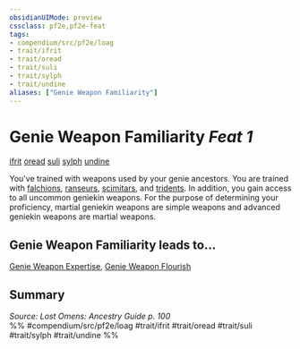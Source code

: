 ```yaml
---
obsidianUIMode: preview
cssclass: pf2e,pf2e-feat
tags:
- compendium/src/pf2e/loag
- trait/ifrit
- trait/oread
- trait/suli
- trait/sylph
- trait/undine
aliases: ["Genie Weapon Familiarity"]
---
```

# Genie Weapon Familiarity  *Feat 1*  
[ifrit](../../Rules/traits/ifrit-b2.md)  [oread](../../Rules/traits/oread-b2.md)  [suli](../../Rules/traits/suli-b2.md)  [sylph](../../Rules/traits/sylph-b2.md)  [undine](../../Rules/traits/undine-b2.md)  


You've trained with weapons used by your genie ancestors. You are trained with [falchions](../equipment/items/falchion.md), [ranseurs](../equipment/items/ranseur.md), [scimitars](../equipment/items/scimitar.md), and [tridents](../equipment/items/trident.md). In addition, you gain access to all uncommon geniekin weapons. For the purpose of determining your proficiency, martial geniekin weapons are simple weapons and advanced geniekin weapons are martial weapons.

## Genie Weapon Familiarity leads to...

[Genie Weapon Expertise](genie-weapon-expertise-loag.md), [Genie Weapon Flourish](genie-weapon-flourish-loag.md)

## Summary

*Source: Lost Omens: Ancestry Guide p. 100*  
%% #compendium/src/pf2e/loag #trait/ifrit #trait/oread #trait/suli #trait/sylph #trait/undine %%